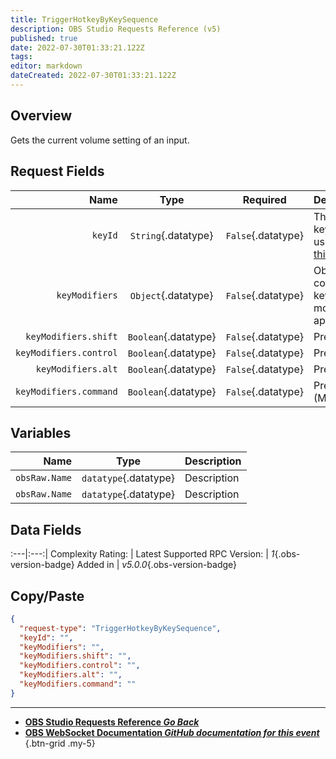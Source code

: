 ```yaml
---
title: TriggerHotkeyByKeySequence
description: OBS Studio Requests Reference (v5)
published: true
date: 2022-07-30T01:33:21.122Z
tags: 
editor: markdown
dateCreated: 2022-07-30T01:33:21.122Z
---
```


## Overview
Gets the current volume setting of an input.

## Request Fields
Name | Type | Required| Description |
----:|:----:|:-------:|:------------|
`keyId` | `String`{.datatype} | `False`{.datatype} | The OBS key ID to use. See [this](https://github.com/obsproject/obs-studio/blob/master/libobs/obs-hotkeys.h)
`keyModifiers` | `Object`{.datatype} | `False`{.datatype} | Object containing key modifiers to apply
`keyModifiers.shift` | `Boolean`{.datatype} | `False`{.datatype} | Press Shift
`keyModifiers.control` | `Boolean`{.datatype} | `False`{.datatype} | Press CTRL
`keyModifiers.alt` | `Boolean`{.datatype} | `False`{.datatype} | Press ALT
`keyModifiers.command` | `Boolean`{.datatype} | `False`{.datatype} | Press CMD (Mac)

## Variables
Name | Type | Description | 
----:|:---------:|:------------|
`obsRaw.Name` | `datatype`{.datatype} | Description
`obsRaw.Name` | `datatype`{.datatype} | Description

## Data Fields
:---|:---:|
Complexity Rating: | <span class="stars stars--5"></span>
Latest Supported RPC Version: | *1*{.obs-version-badge}
Added in | *v5.0.0*{.obs-version-badge}

## Copy/Paste
```json
{
  "request-type": "TriggerHotkeyByKeySequence",
  "keyId": "",
  "keyModifiers": "",
  "keyModifiers.shift": "",
  "keyModifiers.control": "",
  "keyModifiers.alt": "",
  "keyModifiers.command": ""
}
```

---

- [<i class="mdi mdi-chevron-left"></i>**OBS Studio Requests Reference *Go Back***](/en/Broadcasters/OBS/Requests)
- [<i class="mdi mdi-github"></i> **OBS WebSocket Documentation *GitHub documentation for this event***](https://github.com/obsproject/obs-websocket/blob/master/docs/generated/protocol.md#triggerhotkeybykeysequence)
{.btn-grid .my-5}